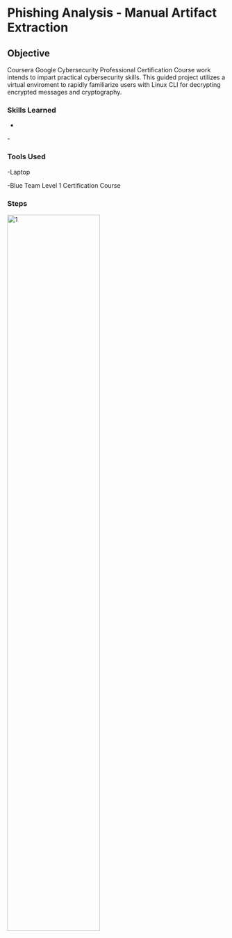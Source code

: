 # Phishing Analysis - Manual Artifact Extraction

## Objective
Coursera Google Cybersecurity Professional Certification Course work intends to impart practical cybersecurity skills. This guided project utilizes a virtual enviroment to rapidly familiarize users with Linux CLI for decrypting encrypted messages and cryptography.

### Skills Learned
-
<p>-</p>

### Tools Used
-Laptop
<p>-Blue Team Level 1 Certification Course</p>

### Steps
<img src=" " style="width: 65%;" alt="1">
<p><i></i></p>

